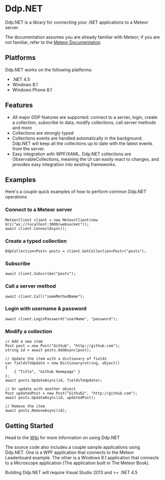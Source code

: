 # Ddp.NET #

Ddp.NET is a library for connecting your .NET applications to a Meteor server.

The documentation assumes you are already familiar with Meteor; if you are not familiar, refer to the [Meteor Documentation](http://docs.meteor.com/) 

## Platforms ##

Ddp.NET works on the following platforms:

* .NET 4.5
* Windows 8.1
* Windows Phone 8.1

## Features ##

* All major DDP features are supported: connect to a server, login, create a collection, subscribe to data, modify collections, call server methods and more
* Collections are strongly typed
* Collections events are handled automatically in the background. Ddp.NET will keep all the collections up to date with the latest events from the server.
* Easy integration with WPF/XAML. Ddp.NET collections are ObservableCollections, meaning the UI can easily react to changes, and provides easy integration into existing frameworks. 

## Examples ##

Here's a couple quick examples of how to perform common Ddp.NET operations

### Connect to a Meteor server ###


	MeteorClient client = new MeteorClient(new Uri("ws://localhost:3000/websocket"));
	await client.ConnectAsync();

### Create a typed collection ###

	DdpCollection<Post> posts = client.GetCollection<Post>("posts");

### Subscribe ###

	await client.Subscribe("posts");

### Call a server method ###

	await client.Call("someMethodName");

### Login with username & password ###

	await client.LoginPassword("userName", "password");

### Modify a collection ###

	// Add a new item
	Post post = new Post("Github", "http://github.com");
	string id = await posts.AddAsync(post);

	// Update the item with a dictionary of fields
	var fieldsToUpdate = new Dictionary<string, object()
	{
		{ "Title", "Github Homepage" }
	};
	await posts.UpdateAsync(id, fieldsToUpdate);

	// Or update with another object
	Post updatedPost = new Post("Github2", "http://github.com");
	await posts.UpdateAsync(id, updatedPost);

	// Remove the item
	await posts.RemoveAsync(id);

## Getting Started ##

Head to the [Wiki](https://github.com/echception/DdpNet/wiki) for more information on using Ddp.NET

The source code also includes a couple sample applications using Ddp.NET.  One is a WPF application that connects to the Meteor Leaderboard example. The other is a Windows 8.1 application that connects to a Microscope application (The application built in The Meteor Book). 

Building Ddp.NET will require Visual Studio 2013 and >= .NET 4.5





